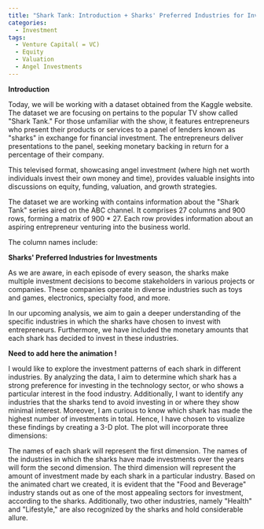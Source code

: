 ```yaml
---
title: "Shark Tank: Introduction + Sharks' Preferred Industries for Investments (Part 1: Stats For Sharks)"
categories:
  - Investment
tags:
  - Venture Capital( = VC)
  - Equity
  - Valuation
  - Angel Investments
---
```


**Introduction** 

Today, we will be working with a dataset obtained from the Kaggle website. The dataset we are focusing on pertains to the popular TV show called "Shark Tank." For those unfamiliar with the show, it features entrepreneurs who present their products or services to a panel of lenders known as "sharks" in exchange for financial investment. The entrepreneurs deliver presentations to the panel, seeking monetary backing in return for a percentage of their company.

This televised format, showcasing angel investment (where high net worth individuals invest their own money and time), provides valuable insights into discussions on equity, funding, valuation, and growth strategies.

The dataset we are working with contains information about the "Shark Tank" series aired on the ABC channel. It comprises 27 columns and 900 rows, forming a matrix of 900 * 27. Each row provides information about an aspiring entrepreneur venturing into the business world.

The column names include:





**Sharks' Preferred Industries for Investments**

As we are aware, in each episode of every season, the sharks make multiple investment decisions to become stakeholders in various projects or companies. These companies operate in diverse industries such as toys and games, electronics, specialty food, and more.

In our upcoming analysis, we aim to gain a deeper understanding of the specific industries in which the sharks have chosen to invest with entrepreneurs. Furthermore, we have included the monetary amounts that each shark has decided to invest in these industries.

<script src="https://gist.github.com/AnalyticsForPleasure/ed229337812d4a2abdd0e5f850bfb126.js"></script>


**Need to add here the animation !**


I would like to explore the investment patterns of each shark in different industries. By analyzing the data, I aim to determine which shark has a strong preference for investing in the technology sector, or who shows a particular interest in the food industry. Additionally, I want to identify any industries that the sharks tend to avoid investing in or where they show minimal interest. Moreover, I am curious to know which shark has made the highest number of investments in total. Hence, I have chosen to visualize these findings by creating a 3-D plot. The plot will incorporate three dimensions:

The names of each shark will represent the first dimension.
The names of the industries in which the sharks have made investments over the years will form the second dimension.
The third dimension will represent the amount of investment made by each shark in a particular industry.
Based on the animated chart we created, it is evident that the "Food and Beverage" industry stands out as one of the most appealing sectors for investment, according to the sharks. Additionally, two other industries, namely "Health" and "Lifestyle," are also recognized by the sharks and hold considerable allure.
